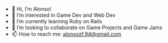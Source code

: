- 👋 Hi, I’m Alonso!
- 👀 I’m interested in Game Dev and Web Dev
- 🌱 I’m currently learning Ruby on Rails
- 💞️ I’m looking to collaborate on Game Projects and Game Jams
- 📫 How to reach me: alonsozf.94@gmail.com

<!---
alonsozf94/alonsozf94 is a ✨ special ✨ repository because its `README.md` (this file) appears on your GitHub profile.
You can click the Preview link to take a look at your changes.
--->
